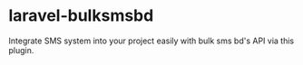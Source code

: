 # laravel-bulksmsbd
Integrate SMS system into your project easily with bulk sms bd's API via this plugin.
